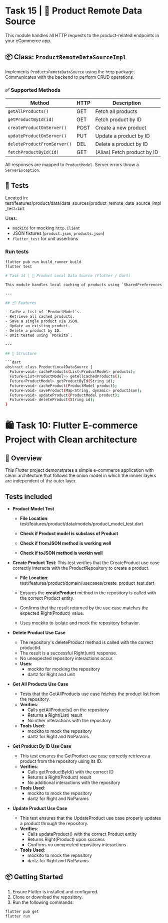 # Task 15 | 🛒 Product Remote Data Source

This module handles all HTTP requests to the product-related endpoints in your eCommerce app.

## 📦 Class: `ProductRemoteDataSourceImpl`

Implements `ProductsRemoteDataSource` using the `http` package. Communicates with the backend to perform CRUD operations.

### ✅ Supported Methods

| Method                      | HTTP | Description                    |
|----------------------------|------|--------------------------------|
| `getAllProducts()`         | GET  | Fetch all products             |
| `getProductById(id)`       | GET  | Fetch product by ID            |
| `createProductOnServer()`  | POST | Create a new product           |
| `updateProductOnServer()`  | PUT  | Update a product by ID         |
| `deleteProductFromServer()`| DEL  | Delete a product by ID         |
| `fetchProductById(id)`     | GET  | (Alias) Fetch product by ID    |

All responses are mapped to `ProductModel`. Server errors throw a `ServerException`.

## 🧪 Tests

Located in:  test/features/product/data/data_sources/product_remote_data_source_impl_test.dart

Uses:
- `mockito` for mocking `http.Client`
- JSON fixtures (`product.json`, `products.json`)
- `flutter_test` for unit assertions

### Run tests

```bash
flutter pub run build_runner build
flutter test

# Task 14 | 🛒 Product Local Data Source (Flutter / Dart)

This module handles local caching of products using `SharedPreferences`. It provides a simple interface for saving, retrieving, updating, and deleting product data stored locally on the device.

---

## 📦 Features

- Cache a list of `ProductModel`s.
- Retrieve all cached products.
- Save a single product via JSON.
- Update an existing product.
- Delete a product by ID.
- Unit tested using `Mockito`.

---

## 🧱 Structure

```dart
abstract class ProductLocalDataSource {
  Future<void> cacheProducts(List<ProductModel> products);
  Future<List<ProductModel>> getAllCachedProducts();
  Future<ProductModel> getProductById(String id);
  Future<void> cacheProduct(ProductModel product);
  Future<void> saveProduct(Map<String, dynamic> productJson);
  Future<void> updateProduct(ProductModel product);
  Future<void> deleteProduct(String id);
}
```

# 🛍️ Task 10: Flutter E-commerce Project with Clean architecture

## 🚀 Overview

This Flutter project demonstrates a simple e-commerce application with clean architecture that follows the onion model in which the innner layers are independent of the outer layer.

## Tests included

- **Product Model Test**
  - **File Location**: test/features/product/data/models/product_model_test.dart

  - **Check if Product model is subclass of Product**
  - **Check if fromJSON method is working well**
  - **Check if toJSON method is workin well**

- **Create Product Test**: This test verifies that the CreateProduct use case correctly interacts with the ProductRepository to create a product.
  - **File Location**: test/features/product/domain/usecases/create_product_test.dart

  - Ensures the **createProduct** method in the repository is called with the correct Product entity.
  - Confirms that the result returned by the use case matches the expected Right(Product) value.
  - Uses mockito to isolate and mock the repository behavior.

- **Delete Product Use Case**

  - The repository's deleteProduct method is called with the correct productId. 
  - The result is a successful Right(unit) response.
  - No unexpected repository interactions occur.
  - **Uses**:
    - mockito for mocking the repository
    - dartz for Right and unit

- **Get All Products Use Case**
  - Tests that the GetAllProducts use case fetches the product list from the repository.
  - **Verifies**:
    - Calls getAllProducts() on the repository
    - Returns a Right(List<Product>) result
    - No other interactions with the repository
  - **Tools Used**:
    - mockito to mock the repository
    - dartz for Right and NoParams

- **Get Product By ID Use Case**
  - This test ensures the GetProduct use case correctly retrieves a product from the repository using its ID.
  - **Verifies**:
    - Calls getProductById() with the correct ID
    - Returns a Right(Product) result
    - No additional interactions with the repository
  - **Tools Used**:
    - mockito to mock the repository
    - dartz for Right and NoParams
- **Update Product Use Case**
  - This test ensures that the UpdateProduct use case properly updates a product through the repository.
  - **Verifies**:
    - Calls updateProduct() with the correct Product entity
    - Returns Right(Product) upon success
    - Confirms no unexpected repository interactions
  - **Tools Used**:
    - mockito to mock the repository
    - dartz for Right and NoParams


## 📦 Getting Started

1. Ensure Flutter is installed and configured.
2. Clone or download the repository.
3. Run the following commands:

```bash
flutter pub get
flutter run
```



